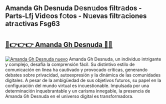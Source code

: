 ## Amanda Gh Desnuda D𝚎sn𝚞dos filtr𝚊dos - Parts-Lfj Vid𝚎os f𝚘tos - N𝚞evas filtr𝚊ciones atr𝚊ctivas Fsg63

# <h2><a href="http://mb1cf8.tromn.icu/?c=Amanda+Gh+Desnuda">🔗👉👉👉 Amanda Gh Desnuda 🔗🔗</a></h2>

[![Amanda Gh Desnuda nuevo](https://i.imgur.com/pEAQMta.gif)](http://mb1cf8.tromn.icu/?c=Amanda+Gh+Desnuda)
Amanda Gh Desnuda, un individuo intrigante y complejo, desafía la comprensión fácil. Su distintivo estilo de comunicación en línea ha cautivado y provocado críticas, generando debates sobre privacidad, autoexpresión y la dinámica de las comunidades digitales. A pesar de la ambigüedad de sus objetivos futuros, su papel en la configuración del mundo virtual es incuestionable. Impulsada por una determinación inquebrantable y un carisma innegable, la presencia de Amanda Gh Desnuda en el universo digital es transformadora.
